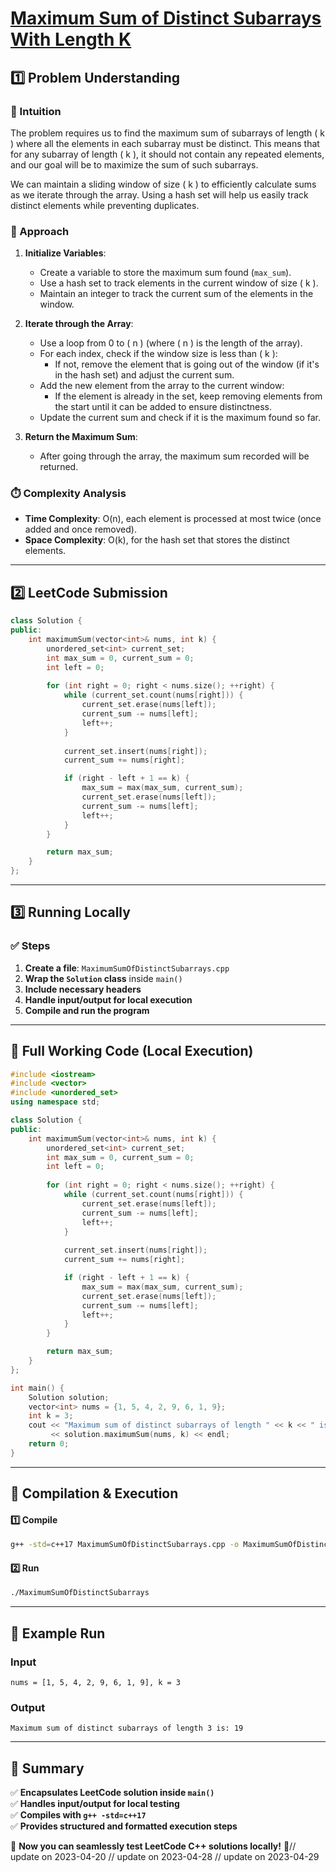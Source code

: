 # **[Maximum Sum of Distinct Subarrays With Length K](https://leetcode.com/problems/maximum-sum-of-distinct-subarrays-with-length-k/description/)**  

## **1️⃣ Problem Understanding**  
### **📌 Intuition**  
The problem requires us to find the maximum sum of subarrays of length \( k \) where all the elements in each subarray must be distinct. This means that for any subarray of length \( k \), it should not contain any repeated elements, and our goal will be to maximize the sum of such subarrays.

We can maintain a sliding window of size \( k \) to efficiently calculate sums as we iterate through the array. Using a hash set will help us easily track distinct elements while preventing duplicates.

### **🚀 Approach**  
1. **Initialize Variables**:
   - Create a variable to store the maximum sum found (`max_sum`).
   - Use a hash set to track elements in the current window of size \( k \).
   - Maintain an integer to track the current sum of the elements in the window.

2. **Iterate through the Array**:
   - Use a loop from 0 to \( n \) (where \( n \) is the length of the array).
   - For each index, check if the window size is less than \( k \):
     - If not, remove the element that is going out of the window (if it's in the hash set) and adjust the current sum.
   - Add the new element from the array to the current window:
     - If the element is already in the set, keep removing elements from the start until it can be added to ensure distinctness.
   - Update the current sum and check if it is the maximum found so far.

3. **Return the Maximum Sum**:  
   - After going through the array, the maximum sum recorded will be returned.

### **⏱️ Complexity Analysis**  
- **Time Complexity**: O(n), each element is processed at most twice (once added and once removed).
- **Space Complexity**: O(k), for the hash set that stores the distinct elements.

---  

## **2️⃣ LeetCode Submission**  
```cpp
class Solution {
public:
    int maximumSum(vector<int>& nums, int k) {
        unordered_set<int> current_set;
        int max_sum = 0, current_sum = 0;
        int left = 0;
        
        for (int right = 0; right < nums.size(); ++right) {
            while (current_set.count(nums[right])) {
                current_set.erase(nums[left]);
                current_sum -= nums[left];
                left++;
            }
            
            current_set.insert(nums[right]);
            current_sum += nums[right];

            if (right - left + 1 == k) {
                max_sum = max(max_sum, current_sum);
                current_set.erase(nums[left]);
                current_sum -= nums[left];
                left++;
            }
        }

        return max_sum;
    }
};  
```  

---  

## **3️⃣ Running Locally**  
### **✅ Steps**  
1. **Create a file**: `MaximumSumOfDistinctSubarrays.cpp`  
2. **Wrap the `Solution` class** inside `main()`  
3. **Include necessary headers**  
4. **Handle input/output for local execution**  
5. **Compile and run the program**  

---  

## **📝 Full Working Code (Local Execution)**  
```cpp
#include <iostream>
#include <vector>
#include <unordered_set>
using namespace std;

class Solution {
public:
    int maximumSum(vector<int>& nums, int k) {
        unordered_set<int> current_set;
        int max_sum = 0, current_sum = 0;
        int left = 0;
        
        for (int right = 0; right < nums.size(); ++right) {
            while (current_set.count(nums[right])) {
                current_set.erase(nums[left]);
                current_sum -= nums[left];
                left++;
            }
            
            current_set.insert(nums[right]);
            current_sum += nums[right];

            if (right - left + 1 == k) {
                max_sum = max(max_sum, current_sum);
                current_set.erase(nums[left]);
                current_sum -= nums[left];
                left++;
            }
        }

        return max_sum;
    }
};

int main() {
    Solution solution;
    vector<int> nums = {1, 5, 4, 2, 9, 6, 1, 9};
    int k = 3;
    cout << "Maximum sum of distinct subarrays of length " << k << " is: " 
         << solution.maximumSum(nums, k) << endl;
    return 0;
}
```  

---  

## **🔧 Compilation & Execution**  
#### **1️⃣ Compile**  
```bash
g++ -std=c++17 MaximumSumOfDistinctSubarrays.cpp -o MaximumSumOfDistinctSubarrays
```  

#### **2️⃣ Run**  
```bash
./MaximumSumOfDistinctSubarrays
```  

---  

## **🎯 Example Run**  
### **Input**  
```
nums = [1, 5, 4, 2, 9, 6, 1, 9], k = 3
```  
### **Output**  
```
Maximum sum of distinct subarrays of length 3 is: 19
```  

---  

## **📌 Summary**  
✅ **Encapsulates LeetCode solution inside `main()`**  
✅ **Handles input/output for local testing**  
✅ **Compiles with `g++ -std=c++17`**  
✅ **Provides structured and formatted execution steps**  

🚀 **Now you can seamlessly test LeetCode C++ solutions locally!** 🚀// update on 2023-04-20
// update on 2023-04-28
// update on 2023-04-29

